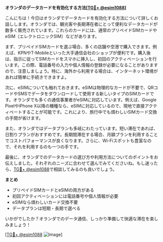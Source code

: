 **オランダのデータカードを有効化する方法[[TG💪+ @esim1088](https://t.me/s/esim1088)]**

こんにちは！今日はオランダでデータカードを有効化する方法について詳しくお話しします。オランダでは、観光客や長期滞在者にとって便利なデータカードが数多く販売されています。これらのカードには、通常のプリペイドSIMカードやeSIM（エレクトロニックSIM）などがあります。

まず、プリペイドSIMカードを選ぶ場合、多くの店舗や空港で購入できます。例えば、KPNやT-Mobileといった大手通信会社のショップが便利です。購入後は、指示に従ってSIMカードをスマホに挿入し、初回のアクティベーションを行います。この際、電話番号の入力や個人情報の登録が必要になることがありますので、注意しましょう。特に、海外から利用する場合は、インターネット環境があれば簡単に手続きできますよ。

次に、eSIMについても触れておきます。eSIMは物理的なカードが不要で、QRコードやSMSでデータをダウンロードして使用する新しいタイプのSIMカードです。オランダでも多くの通信事業者がeSIMに対応しています。例えば、Google PixelやiPhone X以降の機種なら、eSIMに対応しているので、現地で直接アクティベートすることが可能です。これにより、旅行中でも煩わしいSIMカード交換の手間が省けます。

また、オランダではデータプランも多岐にわたっています。短い滞在であれば、日割りプランがおすすめです。長期間滞在する場合、月額プランを利用することでコストパフォーマンスが良くなります。さらに、Wi-Fiスポットも豊富なので、それを利用するのも一つの手です。

最後に、オランダでのデータカードの選び方や利用方法についてのポイントをお伝えしました。それぞれのニーズに合わせて選んでみてくださいね。もし迷ったら、[TG💪+ @esim1088](https://t.me/s/esim1088)で相談してみるのも良いでしょう。

**まとめ**
- プリペイドSIMカードとeSIMの両方がある
- 初回アクティベーションには電話番号や個人情報が必要
- eSIMなら煩わしいカード交換不要
- データプランは短期・長期で選べる

いかがでしたか？オランダでのデータ通信、しっかり準備して快適な滞在を楽しみましょう！

[[TG💪+ @esim1088](https://t.me/s/esim1088) ![Image](https://i.postimg.cc/Y0z9fWf4/image.png)]